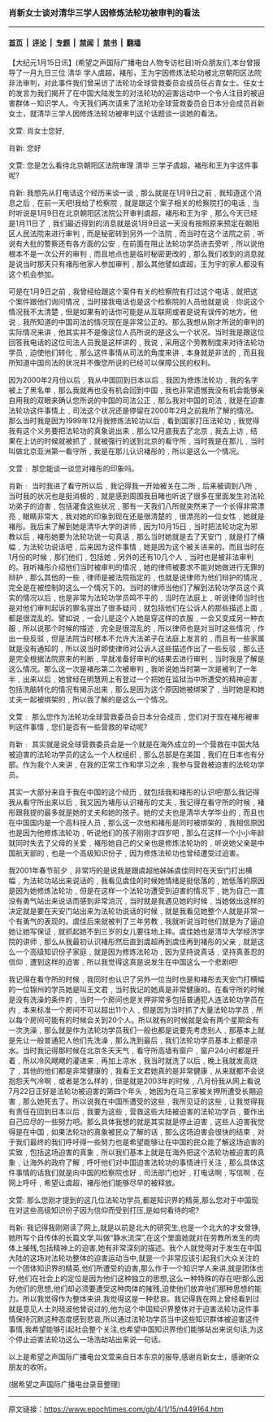 ### 肖新女士谈对清华三学人因修炼法轮功被审判的看法

---

#### [首页](../../../..?n449164) &nbsp;|&nbsp; [评论](../../../../../epoch-comment?n449164) &nbsp;|&nbsp; [专题](../../../../../epoch-special?n449164) &nbsp;|&nbsp; [禁闻](../../../../../epoch-news?n449164) &nbsp;|&nbsp; [禁书](../../../../../books?n449164) &nbsp;|&nbsp; [翻墙](https://github.com/gfw-breaker/nogfw/blob/master/README.md?n449164)


<div class="post_content" id="artbody" itemprop="articleBody">
 <!-- article content begin -->
 <p>
  【大纪元1月15日讯】(希望之声国际广播电台人物专访栏目)听众朋友们,本台曾报导了一月九日三位
  <ok href="https://www.epochtimes.com/gb/tag/%E6%B8%85%E5%8D%8E.html">
   清华
  </ok>
  学人虞超，褚彤，王为宇因修炼法轮功被北京朝阳区法院非法审判，对此事件我们曾采访了法轮功全球营救委员会成员任占青女士。任女士的发言为我们揭开了在中国大陆发生的对法轮功的迫害运动中一个令人注目的被迫害群体－知识学人。今天我们再次请来了法轮功全球营救委员会日本分会成员肖新女士，就清华三学人因修炼法轮功被审判这个话题谈一谈她的看法。
 </p>
 <p>
  文萱: 肖女士您好,
 </p>
 <p>
  肖新: 您好
 </p>
 <p>
  文萱: 您是怎么看待北京朝阳区法院审理
  <ok href="https://www.epochtimes.com/gb/tag/%E6%B8%85%E5%8D%8E.html">
   清华
  </ok>
  三学子虞超，褚彤和王为宇这件事呢?
 </p>
 <p>
  肖新: 我想先从打电话这个经历来谈一谈﹐那么就是在1月9日之前﹐我知道这个消息之后﹐在前一天吧!我给了检察院﹐就是跟这个案子相关的检察院打的电话﹐当时听说是1月9日在北京朝阳区法院公开审判虞超，褚彤和王为宇﹐那么今天已经是1月11日了﹐我们最近得到的消息就是说1月9日这一天没有按照原来预定在朝阳区人民法院来进行审判﹐而是秘密转到另外一个法院﹐而当时在这个法院之前﹐听说有大批的警察还有各方面的公安﹐在前面在阻止法轮功学员进去旁听﹐所以说他根本不是一次公开的审判﹐而且地点也是临时秘密更改的﹐那么我们收到的消息就是说当时那天只有褚彤他家人参加审判﹐那么其他譬如虞超，王为宇的家人都没有这个机会参加。
 </p>
 <p>
  可是在1月9日之前﹐我曾经给跟这个案件有关的检察院有打过这个电话﹐就把这个案件跟他们询问情况﹐当时接我电话也是这个检察院的人员他就是说﹕你说这个情况我不太清楚﹐但是如果有的话你可能是从互联网或者是说有误传的地方。他说﹐我所知道的中国司法的情况现在是非常公正的。那么我想从刚才所说的审判的实际情况来讲﹐他其实并不是像这位人员所说的是这么一个状况。当时我是跟这位回答我电话的这位司法人员我是这样讲的﹐我说﹐采用这个劳教制度来对待法轮功学员﹐迫使他们转化﹐那么这件事情从司法的角度来讲﹐本身就是非法的﹐而且我所知道中国司法的状况并不像您所说的已经可以保障公民的权利。
 </p>
 <p>
  因为2000年2月份以后﹐我从中国回到日本以后﹐我因为修炼法轮功﹐我的名字被上了黑名单﹐那么我就再也没有机会回到中国﹐我也非常遗憾我没有机会能够亲自用我的双眼来确认您所说的中国的司法公正﹐那么我对中国的司法﹐就是在迫害法轮功这件事情上﹐司法这个状况还是停留在2000年2月之前我所了解的情况。那么当时我是因为1999年12月我修炼法轮功以后﹐看到国家打压法轮功﹐我觉得我有这个义务要把法轮功的真象说出来﹐那么12月底我去了北京﹐我去上访﹐结果在上访的时候就被抓了﹐就被强行的送到北京的看守所﹐当时我是在那儿﹐当时叫做北京亚洲第一看守所﹐我是在那儿认识褚彤的﹐所以是这么一个情况。
 </p>
 <p>
  文萱﹕ 那您能谈一谈您对褚彤的印象吗。
 </p>
 <p>
  肖新﹕ 当时我进了看守所以后﹐我记得我一开始被关在二所﹐后来被调到八所﹐当时我的状况也是挺消极的﹐就是感到周围我目睹也听说了很多在里面发生对法轮功弟子的迫害﹐包括灌食这些状况﹐那有一天我们八所就突然来了一个长得非常漂亮﹐眼睛非常大﹐我对她的印象到现在还是很清楚的﹐很漂亮的一位女性﹐她就是褚彤。我后来了解到她是清华大学的讲师﹐因为10月15日﹐当时把法轮功定为邪教以后﹐褚彤她要为法轮功说一句真话﹐那么当时她就是去了天安门﹐就是打了横幅﹐为法轮功说话吧﹐后来因为这件事情﹐她是因为这个被关进来的。而且当时在1月份的时候﹐那们他们﹐包括她﹐另外的还有10几个人﹐当时也是被非法审判的。我听褚彤介绍他们当时被审判的情况﹐她的律师被要求不能对她做进行无罪的辩护﹐那么其他的一些﹐律师是被法院指定的﹐也就是说律师为他们辩护的情况﹐完全是在被控制的这么一个情况下的。当时的律师当他们了解到法轮功学员这个真实的情况以后﹐也是非常为法轮功学员鸣不平的﹐当时在法庭上﹐听说律师当时也是对他们审判起诉的罪名提出了很多疑问﹐就包括他们在公诉人的那些描述上面﹐都是很混乱的。譬如说﹐一会儿是这个人她是穿这样的衣服﹐一会又变成另一种衣服﹐所以说那个时候的描述﹐完全是很混乱的﹐所以律师也是对当时这些情况﹐作出一些反驳﹐但是法院当时根本不允许大法弟子在法庭上发言的﹐而且有一些家属就是没有通知的﹐所以说当时即使律师对公诉人这些描述作出了一些反驳﹐那么还是完全根据法院原来的判断﹐早就准备好审判的结果去进行审判﹐当时我是了解是这么情况。那么这一次是褚彤第二次被审判﹐我听说她当时第一次是被判了一年半﹐出来以后﹐她曾经在明慧网上有登过一个把她在监狱当中所遭受的精神迫害﹐包括洗脑转化的情况有揭示出来﹐那么是因为这个原因她被绑架了﹐当时她是和她丈夫一起被绑架的﹐所以我了解的是这么一个情况。
 </p>
 <p>
  文萱﹕ 那么您作为法轮功全球营救委员会日本分会成员﹐您们对于现在褚彤被审判这件事情﹐您们是否有一些营救的举动呢?
 </p>
 <p>
  肖新﹕ 其实就是说全球营救委员会是一个就是在海外成立的一个营救在中国大陆被迫害的法轮功学员的这么一个人权组织﹐那么总部是在美国﹐我们在日本也有分部。作为我个人来讲﹐在我的正常工作和学习之余﹐我参与营救被迫害的法轮功学员。
 </p>
 <p>
  其实一大部分来自于我在中国的这个经历﹐就包括我和褚彤的认识吧!那么我记得我从看守所出来以后﹐我又因为褚彤认识褚彤的丈夫﹐我记得在看守所的时候﹐褚彤跟我提的最多就是她的丈夫和她的孩子。她的丈夫也是清华大学毕业的﹐而且也在中国国内是一个高科技人员﹐那么这一次他和褚彤是同时被绑架的﹐我相信原因也是因为他修炼法轮功﹐听说他们的孩子刚刚才四岁吧﹐那么在这样一个小小年龄就同时失去了父母的关爱﹐褚彤她自己的父亲也是修炼法轮功的﹐听说她父亲是中国航天部的﹐也是一个高级知识份子﹐因为修炼法轮功也曾经遭受过迫害。
 </p>
 <p>
  我2001年春节前夕﹐非常巧的是说我是跟虞超他姊姊虞佳同时在天安门打出横幅﹐为法轮功站出来说话的﹐我看见虞佳的时候她情绪是挺低落的﹐她低落的原因是因为她修炼法轮功﹐但是在这样一个法轮功遭受到迫害的情况下﹐她为自己一直没有勇气站出来说话而感到非常消沉﹐当时就是我遇见她的时候﹐当她做出这样的决定就是要在天安门站出来为法轮功说话的时候﹐就是我看见她整个人就是非常一个有勇气的表现的。虞佳后来就被判了三年劳教﹐我就听说当时他们就是为了逼迫她让她写保证﹐就抓起她不到三岁的女儿要往地上摔。虞佳她也是清华大学经济学院的讲师﹐那么从我最初认识褚彤然后直到虞超再到虞佳再到褚彤的父亲﹐就是这么一个高级知识份子家庭﹐就是因为修炼法轮功﹐因为坚持说真话﹐坚持真善忍的信仰﹐遭到这样的迫害﹐所以我觉得这真是说发生在中国这么一个悲剧吧!
 </p>
 <p>
  我记得在看守所的时候﹐我同时也认识了另外一位当时也是和褚彤去天安门打横幅的一位锦州的学员她是叫王文君﹐当时我记的她真是非常健康的。在看守所的时候是没有洗澡的条件的﹐当时一个房间也是关押非常多包括普通犯人连法轮功学员在内﹐本来标准一个房间不可以超出11个人﹐但是因为当时抓了大量法轮功学员﹐所以每个房间可能有的时候会关到20个人。所以就有的时候就是会有两个星期会有一次洗澡﹐那么就是作为法轮功学员我们一般也都是说要先考虑别人﹐那基本上就是先让一般普通犯人他们先洗澡﹐那么洗到最后﹐我们法轮功学员基本上都是凉水。当时我记得那时候在北京冬天天气﹐看守所高墙有窗户﹐窗户24小时都是开着﹐所以冷风飕飕的灌进来﹐再加上凉水﹐我当时就洗了以后﹐晚上我就发高烧了﹐其他的他们都是非常健康的﹐我看王文君她真的是非常健康﹐从来就都不会说抱怨天气冷啊﹐或者是怎么样的﹐但是就是2003年的时候﹐八月份我从网上看说7月22日正好是法轮功被迫害的第四个年头﹐她因为在马三家被关押所遭受长期迫害﹐那么她死去了。所以说我在中国所遭受的这些﹐我所见证的这些﹐让我觉得我有责任在回到日本以后﹐我要为这些﹐营救这些大陆被迫害的法轮功学员﹐要作出自己应尽的一些努力吧。那么具体我想的就是其实就是停止迫害﹐这些人迫害我觉得是在中国﹐如果法轮功的真象被民众了解的话﹐那么这场迫害会很快的结束﹐对于我们最终的我们呼吁得一些努力也是希望能够让在中国的民众能了解这场迫害的实致﹐包括这场迫害的真象﹐所以我们基本上就是在海外把这个法轮功被迫害的真象﹐让海外的政府了解﹐呼吁他们对中国迫害法轮功的事情进行关注﹐那么具体这件事情的话我们就是向中国的检察院也好﹐司法部门也好﹐打电话啊﹐写信啊﹐在网上呼吁﹐希望让虞超，褚彤他们能够尽早的被释放。
 </p>
 <p>
  文萱: 那么您刚才提到的这几位法轮功学员,都是知识界的精英,那么您对于中国现在对这些高级知识份子因为信仰而受到打压,是如何看待的呢?
 </p>
 <p>
  肖新: 我记得我刚刚读了网上,就是以前是北大的研究生,也是一个北大的才女曾铮,她所写个自传体的长篇文学,叫做“静水流深”,在这个里面她就对在劳教所发生的肉体上摧残,包括精神上的迫害,她有非常深刻的描述。我个人就觉得对于发生在中国大陆的这场对法轮功整体的迫害运动当中,就是一个非常应该引起我们大众关注的一个团体知识界的精英,他们所遭受的迫害,那么作于一个知识学人来讲,就是团体也好,他们在社会上的定位是因为他们这种独立的思想,这么一种特殊的存在吧!那么因为他们的思想,他们却必须要遭受这种肉体的摧残,迫使他们放弃他们那种思想的能力。所以我觉得作为整体来讲,我觉得这是一种悲哀。我记得我在网上曾经看到过就是意见人士刘晓波他曾说过的,他为这个中国知识界整体对于迫害法轮功这件事情保持沉默这种态度感到悲哀,所以通过法轮功学员当中这些知识群体被迫害这件事情,我希望能够引起社会整个关注,也希望中国知识界他们能够站出来说句话,为这个停止迫害法轮功这么一场浩劫站出来说一句话。
 </p>
 <p>
  以上是希望之声国际广播电台文萱来自日本东京的报导,感谢肖新女士，感谢听众朋友的收听。
 </p>
 <p>
  (据希望之声国际广播电台录音整理)
  <font color="#ffffff">
   (http://www.dajiyuan.com)
  </font>
 </p>
 <!-- article content end -->
 <div id="below_article_ad">
 </div>
</div>


---

原文链接：https://www.epochtimes.com/gb/4/1/15/n449164.htm